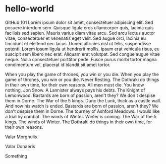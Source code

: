 # hello-world
GitHub 101
Lorem ipsum dolor sit amet, consectetuer adipiscing elit. Sed posuere interdum sem. Quisque ligula eros ullamcorper quis, lacinia quis facilisis sed sapien. Mauris varius diam vitae arcu. Sed arcu lectus auctor vitae, consectetuer et venenatis eget velit. Sed augue orci, lacinia eu tincidunt et eleifend nec lacus. Donec ultricies nisl ut felis, suspendisse potenti. Lorem ipsum ligula ut hendrerit mollis, ipsum erat vehicula risus, eu suscipit sem libero nec erat. Aliquam erat volutpat. Sed congue augue vitae neque. Nulla consectetuer porttitor pede. Fusce purus morbi tortor magna condimentum vel, placerat id blandit sit amet tortor.

When you play the game of thrones, you win or you die. When you play the game of thrones, you win or you die. Never Resting. The Dothraki do things in their own time, for their own reasons. All men must die. You know nothing, Jon Snow. A Lannister always pays his debts. The Knight of Lemonwood. Bastards are born of passion, aren't they? We don't despise them in Dorne. The War of the 5 kings. Dunc the Lunk, thick as a castle wall. And now his watch is ended. Bastards are born of passion, aren't they? We don't despise them in Dorne. The tourney of Ashford Meadows. I would like a trial by combat. The winds of Winter. Winter is coming. The War of the 5 kings. The winds of Winter. The Dothraki do things in their own time, for their own reasons.

Valar Morghulis

Valar Dohaeris

Something